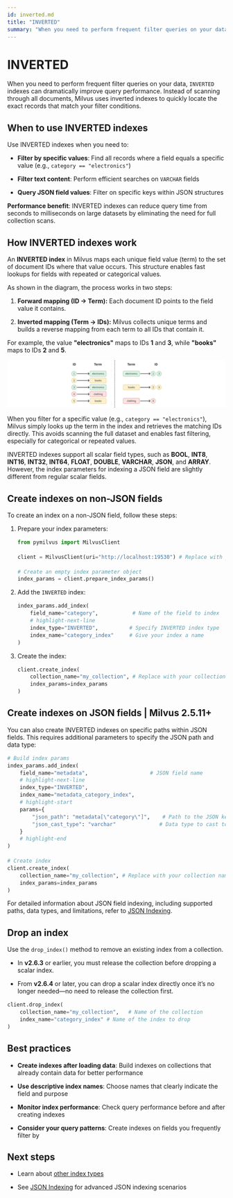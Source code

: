 ```yaml
---
id: inverted.md
title: "INVERTED"
summary: "When you need to perform frequent filter queries on your data, INVERTED indexes can dramatically improve query performance. Instead of scanning through all documents, Milvus uses inverted indexes to quickly locate the exact records that match your filter conditions."
---
```


# INVERTED

When you need to perform frequent filter queries on your data, `INVERTED` indexes can dramatically improve query performance. Instead of scanning through all documents, Milvus uses inverted indexes to quickly locate the exact records that match your filter conditions.

## When to use INVERTED indexes

Use INVERTED indexes when you need to:

- **Filter by specific values**: Find all records where a field equals a specific value (e.g., `category == "electronics"`)

- **Filter text content**: Perform efficient searches on `VARCHAR` fields

- **Query JSON field values**: Filter on specific keys within JSON structures

**Performance benefit**: INVERTED indexes can reduce query time from seconds to milliseconds on large datasets by eliminating the need for full collection scans.

## How INVERTED indexes work

An **INVERTED index** in Milvus maps each unique field value (term) to the set of document IDs where that value occurs. This structure enables fast lookups for fields with repeated or categorical values.

As shown in the diagram, the process works in two steps:

1. **Forward mapping (ID → Term):** Each document ID points to the field value it contains.

1. **Inverted mapping (Term → IDs):** Milvus collects unique terms and builds a reverse mapping from each term to all IDs that contain it.

For example, the value **"electronics"** maps to IDs **1** and **3**, while **"books"** maps to IDs **2** and **5**.

![How Inverted Index Works](../../../../../assets/how-inverted-index-works.png)

When you filter for a specific value (e.g., `category == "electronics"`), Milvus simply looks up the term in the index and retrieves the matching IDs directly. This avoids scanning the full dataset and enables fast filtering, especially for categorical or repeated values.

INVERTED indexes support all scalar field types, such as **BOOL**, **INT8**, **INT16**, **INT32**, **INT64**, **FLOAT**, **DOUBLE**, **VARCHAR**, **JSON**, and **ARRAY**. However, the index parameters for indexing a JSON field are slightly different from regular scalar fields.

## Create indexes on non-JSON fields

To create an index on a non-JSON field, follow these steps:

1. Prepare your index parameters:

    ```python
    from pymilvus import MilvusClient
    
    client = MilvusClient(uri="http://localhost:19530") # Replace with your server address
    
    # Create an empty index parameter object
    index_params = client.prepare_index_params()
    ```

1. Add the `INVERTED` index:

    ```python
    index_params.add_index(
        field_name="category",           # Name of the field to index
        # highlight-next-line
        index_type="INVERTED",          # Specify INVERTED index type
        index_name="category_index"     # Give your index a name
    )
    ```

1. Create the index:

    ```python
    client.create_index(
        collection_name="my_collection", # Replace with your collection name
        index_params=index_params
    )
    ```

## Create indexes on JSON fields | Milvus 2.5.11+

You can also create INVERTED indexes on specific paths within JSON fields. This requires additional parameters to specify the JSON path and data type:

```python
# Build index params
index_params.add_index(
    field_name="metadata",                    # JSON field name
    # highlight-next-line
    index_type="INVERTED",
    index_name="metadata_category_index",
    # highlight-start
    params={
        "json_path": "metadata[\"category\"]",    # Path to the JSON key
        "json_cast_type": "varchar"              # Data type to cast to during indexing
    }
    # highlight-end
)

# Create index
client.create_index(
    collection_name="my_collection", # Replace with your collection name
    index_params=index_params
)
```

For detailed information about JSON field indexing, including supported paths, data types, and limitations, refer to [JSON Indexing](json-indexing.md).

## Drop an index

Use the `drop_index()` method to remove an existing index from a collection.

<div class="alert note">

- In **v2.6.3** or earlier, you must release the collection before dropping a scalar index.

- From **v2.6.4** or later, you can drop a scalar index directly once it’s no longer needed—no need to release the collection first.

</div>

```python
client.drop_index(
    collection_name="my_collection",   # Name of the collection
    index_name="category_index" # Name of the index to drop
)
```

## Best practices

- **Create indexes after loading data**: Build indexes on collections that already contain data for better performance

- **Use descriptive index names**: Choose names that clearly indicate the field and purpose

- **Monitor index performance**: Check query performance before and after creating indexes

- **Consider your query patterns**: Create indexes on fields you frequently filter by

## Next steps

- Learn about [other index types](index-explained.md)

- See [JSON Indexing](json-indexing.md) for advanced JSON indexing scenarios

